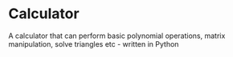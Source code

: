 # Calculator
A calculator that can perform basic polynomial operations, matrix manipulation, solve triangles etc - written in Python
